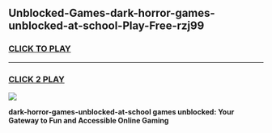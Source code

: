
## Unblocked-Games-dark-horror-games-unblocked-at-school-Play-Free-rzj99
<h3>
<a href="https://premium76.site?title=dark-horror-games-unblocked-at-school&ref=23A">CLICK TO PLAY</a></h3>
<hr>

<h3>
<a href="https://premium76.site?title=dark-horror-games-unblocked-at-school&ref=23A">CLICK 2 PLAY</a>
  
</h3>

<a href="https://premium76.site?title=dark-horror-games-unblocked-at-school&ref=23A"><img src="https://clearcache.store/games.png"></a>


**dark-horror-games-unblocked-at-school games unblocked: Your Gateway to Fun and Accessible Online Gaming**

